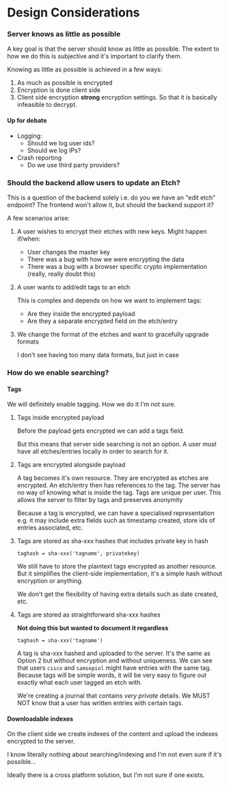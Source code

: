 # Design Considerations

### Server knows as little as possible
A key goal is that the server should know as little as possible. The extent to how we do this is 
subjective and it's important to clarify them.

Knowing as little as possible is achieved in a few ways:
1. As much as possible is encrypted
2. Encryption is done client side
3. Client side encryption **strong** encryption settings. So that it is basically infeasible to 
decrypt.

#### Up for debate
- Logging:
    - Should we log user ids?
    - Should we log IPs?
- Crash reporting
    - Do we use third party providers?

### Should the backend allow users to update an Etch?
This is a question of the backend solely i.e. do you we have an "edit etch" endpoint? The frontend
won't allow it, but should the backend support it?

A few scenarios arise:

1. A user wishes to encrypt their etches with new keys. Might happen if/when:
    - User changes the master key
    - There was a bug with how we were encrypting the data
    - There was a bug with a browser specific crypto implementation (really, really doubt this)

2. A user wants to add/edit tags to an etch

    This is complex and depends on how we want to implement tags:
    - Are they inside the encrypted payload
    - Are they a separate encrypted field on the etch/entry

3. We change the format of the etches and want to gracefully upgrade formats

    I don't see having too many data formats, but just in case

### How do we enable searching?

#### Tags
We will definitely enable tagging. How we do it I'm not sure.

1. Tags inside encrypted payload

    Before the payload gets encrypted we can add a tags field.
    
    But this means that server side searching is not an option. A user must have all etches/entries
    locally in order to search for it.
    
2. Tags are encrypted alongside payload

    A tag becomes it's own resource. They are encrypted as etches are encrypted. An etch/entry then
    has references to the tag. The server has no way of knowing what is inside the tag. Tags are
    unique per user. This allows the server to filter by tags and preserves anonymity
    
    Because a tag is encrypted, we can have a specialised representation e.g. it may include extra
    fields such as timestamp created, store ids of entries associated, etc.
    
3. Tags are stored as sha-xxx hashes that includes private key in hash
    
    `taghash = sha-xxx('tagname', privatekey)`
    
    We still have to store the plaintext tags encrypted as another resource. But it simplifies the
    client-side implementation, it's a simple hash without encryption or anything.
    
    We don't get the flexibility of having extra details such as date created, etc.

4. Tags are stored as straightforward sha-xxx hashes

    **Not doing this but wanted to document it regardless**
    
    `taghash = sha-xxx('tagname')`
    
    A tag is sha-xxx hashed and uploaded to the server. It's the same as Option 2 but without
    encryption and without uniqueness. We can see that users `cisco` and `samsepiol` might have
    entries with the same tag. Because tags will be simple words, it will be very easy to figure out
    exactly what each user tagged an etch with. 
    
    We're creating a journal that contains *very private* details. We MUST NOT know that a user has
    written entries with certain tags.


#### Downloadable indexes
On the client side we create indexes of the content and upload the indexes encrypted to the server.

I know literally nothing about searching/indexing and I'm not even sure if it's possible...

Ideally there is a cross platform solution, but I'm not sure if one exists.
